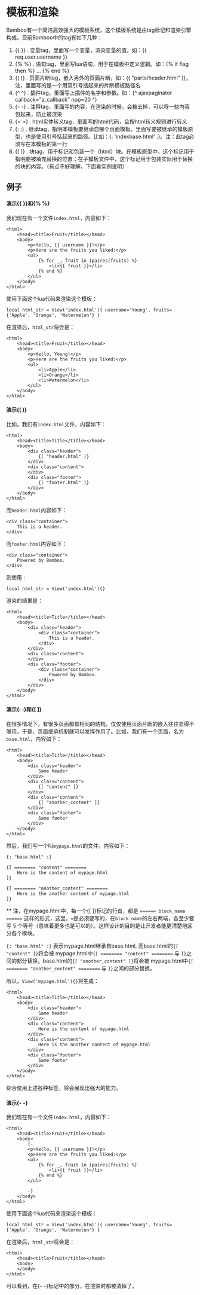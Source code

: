 # 模板和渲染

Bamboo有一个简洁高效强大的模板系统，这个模板系统是由tag标记和渲染引擎构成。目前Bamboo中的tag有如下几种：

1. {{ }} . 变量tag，里面写一个变量，渲染变量的值。如：{{ req.user.username }}
1. {% %} . 语句tag，里面写lua语句，用于在模板中定义逻辑。如：{% if flag then %}  ... {% end %}
1. {( )} . 页面片断tag，嵌入另外的页面片断。如：{( "parts/header.html" )}，注，里面写的是一个用双引号括起来的片断模板路径名
1. {^ ^} . 插件tag，里面写上插件的名字和参数。如：{^ ajaxpaginator callback="a_callback" npp=20 ^}
1. {- -} . 注释tag，里面写的内容，在渲染的时候，会被去掉，可以将一些内容包起来，防止被渲染
1. {< >} . html实体转义tag，里面写的html代码，会按html转义规则进行转义
1. {: :} . 继承tag，指明本模板要继承自哪个页面模板。里面写要被继承的模板原型，也是使用引号括起来的路径。比如：{: 'indexbase.html' :}。注：此tag必须写在本模板的第一行
1. {[ ]} . 块tag，用于标记和包装一个（html）块。在模板原型中，这个标记用于指明要被填充替换的位置；在子模板文件中，这个标记用于包装实际用于替换的块的内容。（有点不好理解，下面看实例说明）

## 例子
#### 演示{{ }}和{% %}
我们现在有一个文件`index.html`，内容如下：

	<html>
		<head><title>Fruit</title></head>
		<body>
			<p>Hello, {{ username }}!</p>
			<p>Here are the fruits you liked:</p>
			<ul>
				{% for _, fruit in ipaires(fruits) %}
					<li>{{ fruit }}</li>
				{% end %}
			</ul>
		</body>
	</html>

使用下面这个lua代码来渲染这个模板：

	local html_str = View('index.html'){ username='Young', fruits={'Apple', 'Orange', 'Watermelon'} }	

在渲染后，`html_str`将会是：

	<html>
		<head><title>Fruit</title></head>
		<body>
			<p>Hello, Young!</p>
			<p>Here are the fruits you liked:</p>
			<ul>
				<li>Apple</li>
				<li>Orange</li>
				<li>Watermelon</li>
			</ul>
		</body>
	</html>

#### 演示{( )}
比如，我们有`index.html`文件，内容如下：

	<html>
		<head><title>Title</title></head>
		<body>
			<div class="header">
				{( "header.html" )}
			</div>
			<div class="content">
			</div>
			<div class="footer">
				{( "footer.html" )}
			</div>
		</body>
	</html>

而`header.html`内容如下：

	<div class="container">
		This is a header.
	</div>

而`footer.html`内容如下：

	<div class="container">
		Powered by Bamboo.
	</div>

则使用：

	local html_str = View('index.html'){}
	
渲染的结果是：

	<html>
		<head><title>Title</title></head>
		<body>
			<div class="header">
				<div class="container">
					This is a header.
				</div>
			</div>
			<div class="content">
			</div>
			<div class="footer">
				<div class="container">
					Powered by Bamboo.
				</div>
			</div>
		</body>
	</html>

#### 演示{: :}和{[ ]}
在很多情况下，有很多页面都有相同的结构，仅仅使用页面片断的嵌入往往显得不够用，于是，页面继承机制就可以发挥作用了。比如，我们有一个页面，名为`base.html`，内容如下：

	<html>
		<head><title>Title</title></head>
		<body>
			<div class="header">
				Same header
			</div>
			<div class="content">
				{[ "content" ]}
			</div>
			<div class="content">
				{[ "another_content" ]}
			</div>
			<div class="footer">
				Same footer
			</div>
		</body>
	</html>
	

然后，我们写一个叫`mypage.html`的文件，内容如下：

	{: "base.html" :}

	{[ ======== "content" ========
		Here is the content of mypage.html
	]}
	
	{[ ======== "another_content" ========
		Here is the another content of mypage.html
	]}

** 注，在mypage.html中，每一个{[ ]}标记的行首，都是 `====== block_name ======` 这样的形式，这里，`=`是必须要写的，在`block_name`的左右两端，各至少要写 5 个等号（意味着更多也是可以的）。这样设计的目的是让开发者能更清楚地区分各个模块。
	
`{: "base.html" :}` 表示mypage.html继承自base.html, 而base.html的`{[ "content" ]}`将会被 mypage.html中`{[ ======== "content" ========` 与 `]}`之间的部分替换，base.html的`{[ "another_content" ]}`将会被 mypage.html中`{[ ======== "another_content" ========` 与 `]}`之间的部分替换。

所以，`View('mypage.html'){}`将生成：

	<html>
		<head><title>Title</title></head>
		<body>
			<div class="header">
				Same header
			</div>
			<div class="content">
				Here is the content of mypage.html
			</div>
			<div class="content">
				Here is the another content of mypage.html
			</div>
			<div class="footer">
				Same footer
			</div>
		</body>
	</html>
	

综合使用上述各种标签，将会展现出强大的能力。

#### 演示{- -}
我们现在有一个文件`index.html`，内容如下：

	<html>
		<head><title>Fruit</title></head>
		<body>
			{-
			<p>Hello, {{ username }}!</p>
			<p>Here are the fruits you liked:</p>
			<ul>
				{% for _, fruit in ipaires(fruits) %}
					<li>{{ fruit }}</li>
				{% end %}
			</ul>
			
			-}
		</body>
	</html>

使用下面这个lua代码来渲染这个模板：

	local html_str = View('index.html'){ username='Young', fruits={'Apple', 'Orange', 'Watermelon'} }	

在渲染后，`html_str`将会是：

	<html>
		<head><title>Fruit</title></head>
		<body>
		</body>
	</html>

可以看到，在{- -}标记中的部分，在渲染时都被清掉了。 